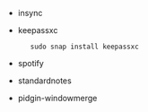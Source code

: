 - insync
- keepassxc

         sudo snap install keepassxc
  
- spotify
- standardnotes
- pidgin-windowmerge
